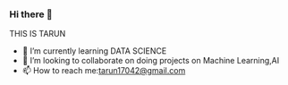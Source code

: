 ### Hi there 👋

THIS IS TARUN 
- 🌱 I’m currently learning DATA SCIENCE
- 👯 I’m looking to collaborate on doing projects on Machine Learning,AI
- 📫 How to reach me:tarun17042@gmail.com

